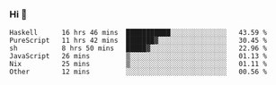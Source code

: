 ### Hi 👋

<!--START_SECTION:waka-->

```text
Haskell      16 hrs 46 mins  ███████████░░░░░░░░░░░░░░   43.59 %
PureScript   11 hrs 42 mins  ███████▓░░░░░░░░░░░░░░░░░   30.45 %
sh           8 hrs 50 mins   █████▓░░░░░░░░░░░░░░░░░░░   22.96 %
JavaScript   26 mins         ▒░░░░░░░░░░░░░░░░░░░░░░░░   01.13 %
Nix          25 mins         ▒░░░░░░░░░░░░░░░░░░░░░░░░   01.11 %
Other        12 mins         ░░░░░░░░░░░░░░░░░░░░░░░░░   00.56 %
```

<!--END_SECTION:waka-->
